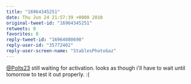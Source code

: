 ```yaml
---
title: "16964345251"
date: Thu Jun 24 21:57:39 +0000 2010
original-tweet-id: "16964345251"
retweets: 0
favorites: 0
reply-tweet-id: "16964080690"
reply-user-id: "35772402"
reply-user-screen-name: "StablesPhotoGaz"
---
```

<a href="https://twitter.com/Polts23">@Polts23</a> still waiting for activation. looks as though i'll have to wait until tomorrow to test it out properly. :(
